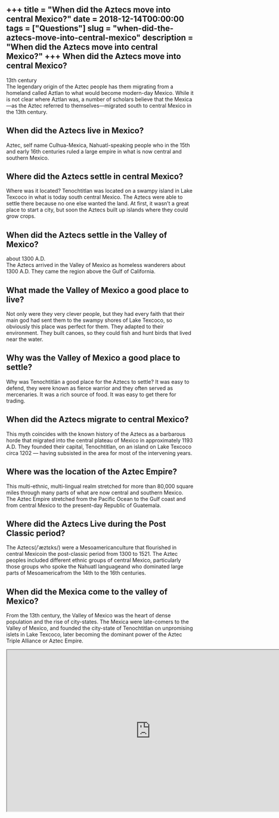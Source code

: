 +++
title = "When did the Aztecs move into central Mexico?"
date = 2018-12-14T00:00:00
tags = ["Questions"]
slug = "when-did-the-aztecs-move-into-central-mexico"
description = "When did the Aztecs move into central Mexico?"
+++
When did the Aztecs move into central Mexico?
---------------------------------------------

13th century  
The legendary origin of the Aztec people has them migrating from a homeland called Aztlan to what would become modern-day Mexico. While it is not clear where Aztlan was, a number of scholars believe that the Mexica—as the Aztec referred to themselves—migrated south to central Mexico in the 13th century.

When did the Aztecs live in Mexico?
-----------------------------------

Aztec, self name Culhua-Mexica, Nahuatl-speaking people who in the 15th and early 16th centuries ruled a large empire in what is now central and southern Mexico.

Where did the Aztecs settle in central Mexico?
----------------------------------------------

Where was it located? Tenochtitlan was located on a swampy island in Lake Texcoco in what is today south central Mexico. The Aztecs were able to settle there because no one else wanted the land. At first, it wasn’t a great place to start a city, but soon the Aztecs built up islands where they could grow crops.

When did the Aztecs settle in the Valley of Mexico?
---------------------------------------------------

about 1300 A.D.  
The Aztecs arrived in the Valley of Mexico as homeless wanderers about 1300 A.D. They came the region above the Gulf of California.

What made the Valley of Mexico a good place to live?
----------------------------------------------------

Not only were they very clever people, but they had every faith that their main god had sent them to the swampy shores of Lake Texcoco, so obviously this place was perfect for them. They adapted to their environment. They built canoes, so they could fish and hunt birds that lived near the water.

Why was the Valley of Mexico a good place to settle?
----------------------------------------------------

Why was Tenochtitlán a good place for the Aztecs to settle? It was easy to defend, they were known as fierce warrior and they often served as mercenaries. It was a rich source of food. It was easy to get there for trading.

When did the Aztecs migrate to central Mexico?
----------------------------------------------

This myth coincides with the known history of the Aztecs as a barbarous horde that migrated into the central plateau of Mexico in approximately 1193 A.D. They founded their capital, Tenochtitlan, on an island on Lake Texcoco circa 1202 — having subsisted in the area for most of the intervening years.

Where was the location of the Aztec Empire?
-------------------------------------------

This multi-ethnic, multi-lingual realm stretched for more than 80,000 square miles through many parts of what are now central and southern Mexico. The Aztec Empire stretched from the Pacific Ocean to the Gulf coast and from central Mexico to the present-day Republic of Guatemala.

Where did the Aztecs Live during the Post Classic period?
---------------------------------------------------------

The Aztecs(/ˈæztɛks/) were a Mesoamericanculture that flourished in central Mexicoin the post-classic period from 1300 to 1521. The Aztec peoples included different ethnic groups of central Mexico, particularly those groups who spoke the Nahuatl languageand who dominated large parts of Mesoamericafrom the 14th to the 16th centuries.

When did the Mexica come to the valley of Mexico?
-------------------------------------------------

From the 13th century, the Valley of Mexico was the heart of dense population and the rise of city-states. The Mexica were late-comers to the Valley of Mexico, and founded the city-state of Tenochtitlan on unpromising islets in Lake Texcoco, later becoming the dominant power of the Aztec Triple Alliance or Aztec Empire.

<iframe allow="accelerometer; autoplay; clipboard-write; encrypted-media; gyroscope; picture-in-picture" allowfullscreen="" class="__youtube_prefs__  epyt-is-override  no-lazyload" data-no-lazy="1" data-origheight="433" data-origwidth="770" data-skipgform_ajax_framebjll="" height="433" id="_ytid_94192" loading="lazy" src="https://www.youtube.com/embed/GY4tnSov_3E?enablejsapi=1&autoplay=0&cc_load_policy=0&cc_lang_pref=&iv_load_policy=1&loop=0&modestbranding=0&rel=1&fs=1&playsinline=0&autohide=2&theme=dark&color=red&controls=1&" title="YouTube player" width="770"></iframe>